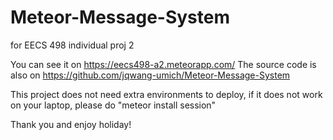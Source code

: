 # Meteor-Message-System
for EECS 498 individual proj 2

You can see it on https://eecs498-a2.meteorapp.com/
The source code is also on  https://github.com/jqwang-umich/Meteor-Message-System

This project does not need extra environments to deploy, if it does not work on your laptop, please do "meteor install session"

Thank you and enjoy holiday!
